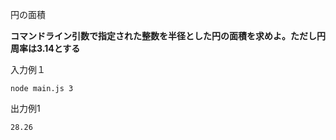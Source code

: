  円の面積

**コマンドライン引数で指定された整数を半径とした円の面積を求めよ。ただし円周率は3.14とする**

入力例１
```
node main.js 3
```
出力例1
```
28.26
```
